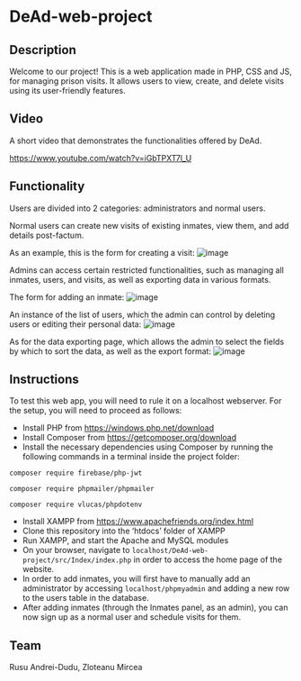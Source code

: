 # DeAd-web-project

## Description

Welcome to our project! This is a web application made in PHP, CSS and JS, for managing prison visits. It allows users to view, create, and delete visits using its user-friendly features.

## Video

A short video that demonstrates the functionalities offered by DeAd.

https://www.youtube.com/watch?v=iGbTPXT7l_U

## Functionality
Users are divided into 2 categories: administrators and normal users.

Normal users can create new visits of existing inmates, view them, and add details post-factum. 

As an example, this is the form for creating a visit:
![image](https://github.com/user-attachments/assets/7b164439-a729-4cfb-b478-c0e260e58632)

Admins can access certain restricted functionalities, such as managing all inmates, users, and visits, as well as exporting data in various formats.

The form for adding an inmate:
![image](https://github.com/user-attachments/assets/cc8bb795-6d02-4e4e-8820-dfbb9ffabab7)

An instance of the list of users, which the admin can control by deleting users or editing their personal data: 
![image](https://github.com/user-attachments/assets/2466565f-6f62-446a-83c4-4290941a1211)

As for the data exporting page, which allows the admin to select the fields by which to sort the data, as well as the export format:
![image](https://github.com/user-attachments/assets/b30541ee-7c3c-4d50-a11c-0c1bf66d6fe1)

## Instructions
To test this web app, you will need to rule it on a localhost webserver. For the setup, you will need to proceed as follows:

-	Install PHP from https://windows.php.net/download
-	Install Composer from https://getcomposer.org/download
-	Install the necessary dependencies using Composer by running the following commands in a terminal inside the project folder: 

```
composer require firebase/php-jwt
```

```
composer require phpmailer/phpmailer
```

```
composer require vlucas/phpdotenv
```


-	Install XAMPP from https://www.apachefriends.org/index.html
-	Clone this repository into the ‘htdocs’ folder of XAMPP
-	Run XAMPP, and start the Apache and MySQL modules
-	On your browser, navigate to ```localhost/DeAd-web-project/src/Index/index.php``` in order to access the home page of the website.
-	In order to add inmates, you will first have to manually add an administrator by accessing ```localhost/phpmyadmin``` and adding a new row to the users table in the database.
-	After adding inmates (through the Inmates panel, as an admin), you can now sign up as a normal user and schedule visits for them.


## Team

Rusu Andrei-Dudu,
Zloteanu Mircea